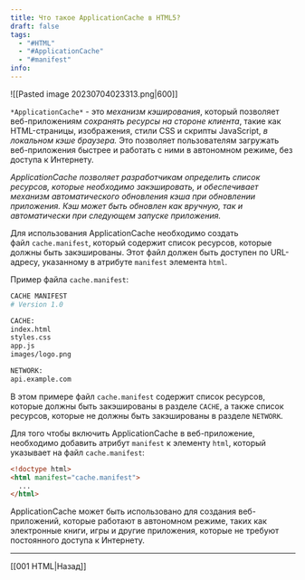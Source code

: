 ```yaml
---
title: Что такое ApplicationCache в HTML5?
draft: false
tags:
  - "#HTML"
  - "#ApplicationCache"
  - "#manifest"
info:
---
```

![[Pasted image 20230704023313.png|600]]

`*ApplicationCache*` - это _механизм кэширования_, который позволяет веб-приложениям _сохранять ресурсы на стороне клиента_, такие как HTML-страницы, изображения, стили CSS и скрипты JavaScript, _в локальном кэше браузера._ Это позволяет пользователям загружать веб-приложения быстрее и работать с ними в автономном режиме, без доступа к Интернету.

_ApplicationCache позволяет разработчикам определить список ресурсов, которые необходимо закэшировать, и обеспечивает механизм автоматического обновления кэша при обновлении приложения. Кэш может быть обновлен как вручную, так и автоматически при следующем запуске приложения._

Для использования ApplicationCache необходимо создать файл `cache.manifest`, который содержит список ресурсов, которые должны быть закэшированы. Этот файл должен быть доступен по URL-адресу, указанному в атрибуте `manifest` элемента `html`.

Пример файла `cache.manifest`:

```bash
CACHE MANIFEST
# Version 1.0

CACHE:
index.html
styles.css
app.js
images/logo.png

NETWORK:
api.example.com
```

В этом примере файл `cache.manifest` содержит список ресурсов, которые должны быть закэшированы в разделе `CACHE`, а также список ресурсов, которые не должны быть закэшированы в разделе `NETWORK`.

Для того чтобы включить ApplicationCache в веб-приложение, необходимо добавить атрибут `manifest` к элементу `html`, который указывает на файл `cache.manifest`:

```html
<!doctype html>
<html manifest="cache.manifest">
  ...
</html>
```

ApplicationCache может быть использовано для создания веб-приложений, которые работают в автономном режиме, таких как электронные книги, игры и другие приложения, которые не требуют постоянного доступа к Интернету.

---

[[001 HTML|Назад]]